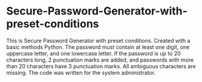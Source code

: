 # Secure-Password-Generator-with-preset-conditions
This is Secure Password Generator with preset conditions. Created with a basic methods Python. The password must contain at least one digit, one uppercase letter, and one lowercase letter. If the password is up to 20 characters long, 2 punctuation marks are added, and passwords with more than 20 characters have 3 punctuation marks. All ambiguous characters are missing. The code was written for the system administrator.

